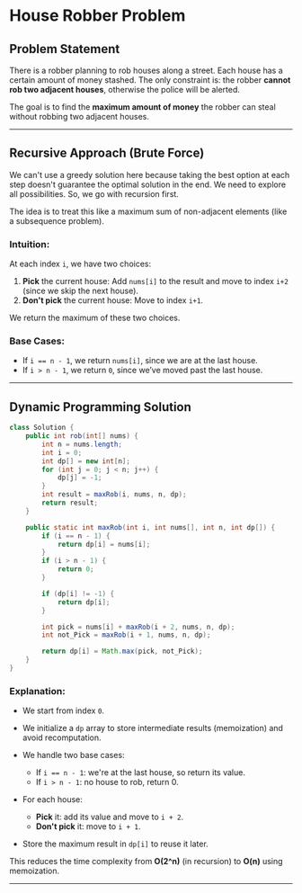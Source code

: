 # House Robber Problem

## Problem Statement

There is a robber planning to rob houses along a street. Each house has a certain amount of money stashed. The only constraint is: the robber **cannot rob two adjacent houses**, otherwise the police will be alerted.

The goal is to find the **maximum amount of money** the robber can steal without robbing two adjacent houses.

---

## Recursive Approach (Brute Force)

We can't use a greedy solution here because taking the best option at each step doesn't guarantee the optimal solution in the end. We need to explore all possibilities. So, we go with recursion first.

The idea is to treat this like a maximum sum of non-adjacent elements (like a subsequence problem).

### Intuition:

At each index `i`, we have two choices:

1. **Pick** the current house: Add `nums[i]` to the result and move to index `i+2` (since we skip the next house).
2. **Don't pick** the current house: Move to index `i+1`.

We return the maximum of these two choices.

### Base Cases:

* If `i == n - 1`, we return `nums[i]`, since we are at the last house.
* If `i > n - 1`, we return `0`, since we’ve moved past the last house.

---

## Dynamic Programming Solution 

```java
class Solution {
    public int rob(int[] nums) {
        int n = nums.length;
        int i = 0;
        int dp[] = new int[n];
        for (int j = 0; j < n; j++) {
            dp[j] = -1;
        }
        int result = maxRob(i, nums, n, dp);
        return result;
    }

    public static int maxRob(int i, int nums[], int n, int dp[]) {
        if (i == n - 1) {
            return dp[i] = nums[i];
        }
        if (i > n - 1) {
            return 0;
        }

        if (dp[i] != -1) {
            return dp[i];
        }

        int pick = nums[i] + maxRob(i + 2, nums, n, dp);
        int not_Pick = maxRob(i + 1, nums, n, dp);

        return dp[i] = Math.max(pick, not_Pick);
    }
}
```

### Explanation:

* We start from index `0`.
* We initialize a `dp` array to store intermediate results (memoization) and avoid recomputation.
* We handle two base cases:

  * If `i == n - 1`: we're at the last house, so return its value.
  * If `i > n - 1`: no house to rob, return 0.
* For each house:

  * **Pick** it: add its value and move to `i + 2`.
  * **Don't pick** it: move to `i + 1`.
* Store the maximum result in `dp[i]` to reuse it later.

This reduces the time complexity from **O(2^n)** (in recursion) to **O(n)** using memoization.

---


